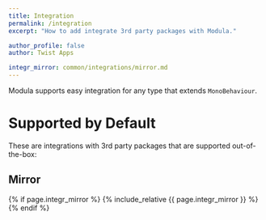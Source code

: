 ```yaml
---
title: Integration
permalink: /integration
excerpt: "How to add integrate 3rd party packages with Modula."

author_profile: false
author: Twist Apps

integr_mirror: common/integrations/mirror.md
---
```


Modula supports easy integration for any type that extends `MonoBehaviour`.

# Supported by Default
These are integrations with 3rd party packages that are supported out-of-the-box: 

## Mirror
{% if page.integr_mirror %}
  {% include_relative {{ page.integr_mirror }} %}
{% endif %}